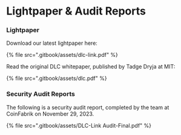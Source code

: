 # Lightpaper & Audit Reports

### Lightpaper

Download our latest lightpaper here:

{% file src=".gitbook/assets/dlc-link.pdf" %}

Read the original DLC whitepaper, published by Tadge Dryja at MIT:

{% file src=".gitbook/assets/dlc.pdf" %}

### Security Audit Reports

The following is a security audit report, completed by the team at CoinFabrik on November 29, 2023.

{% file src=".gitbook/assets/DLC-Link Audit-Final.pdf" %}

###
